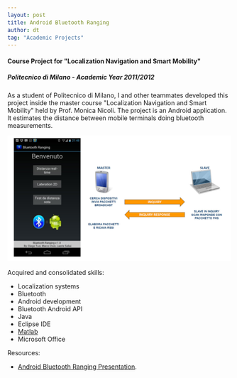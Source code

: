```yaml
---
layout: post
title: Android Bluetooth Ranging
author: dt
tag: "Academic Projects"
---
```

#### Course Project for "Localization Navigation and Smart Mobility"
##### Politecnico di Milano - Academic Year 2011/2012

As a student of Politecnico di Milano, I and other teammates developed this project inside the master course "Localization Navigation and Smart Mobility" held by Prof. Monica Nicoli.
The project is an Android application. It estimates the distance between mobile terminals doing bluetooth measurements.

<img src="/assets/img/2012-07-27-polimi-scni.jpg" class="img-fluid" alt="android ranging image">

Acquired and consolidated skills:
* Localization systems
* Bluetooth
* Android development
* Bluetooth Android API
* Java
* Eclipse IDE
* [Matlab](https://it.mathworks.com/products/matlab.html)
* Microsoft Office

Resources:
* [Android Bluetooth Ranging Presentation](/assets/pdf/2018-06-03_unicas_imcs_scos_user_manual.pdf).